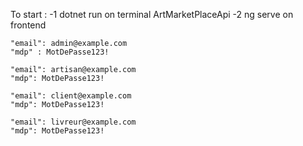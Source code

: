 To start : 
    -1    dotnet run on terminal ArtMarketPlaceApi
    -2    ng serve on frontend 



    "email": admin@example.com
    "mdp" : MotDePasse123!

    "email": artisan@example.com
    "mdp": MotDePasse123!

    "email": client@example.com
    "mdp": MotDePasse123!

    "email": livreur@example.com
    "mdp": MotDePasse123!
